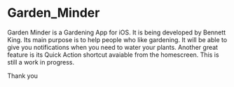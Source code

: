 # Garden_Minder
Garden Minder is a Gardening App for iOS. It is being developed by Bennett King.
Its main purpose is to help people who like gardening. It will be able to give you notifications when you need to water your plants.
Another great feature is its Quick Action shortcut avaiable from the homescreen. This is still a work in progress.

Thank you
